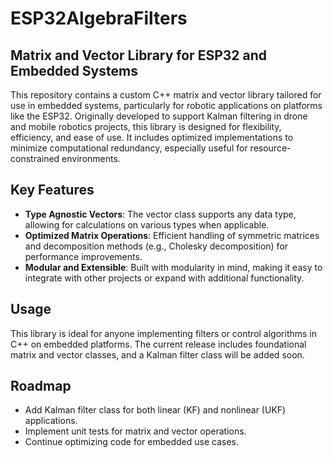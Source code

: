 # ESP32AlgebraFilters

## Matrix and Vector Library for ESP32 and Embedded Systems

This repository contains a custom C++ matrix and vector library tailored for use in embedded systems, particularly for robotic applications on platforms like the ESP32. Originally developed to support Kalman filtering in drone and mobile robotics projects, this library is designed for flexibility, efficiency, and ease of use. It includes optimized implementations to minimize computational redundancy, especially useful for resource-constrained environments.

## Key Features
- **Type Agnostic Vectors**: The vector class supports any data type, allowing for calculations on various types when applicable.
- **Optimized Matrix Operations**: Efficient handling of symmetric matrices and decomposition methods (e.g., Cholesky decomposition) for performance improvements.
- **Modular and Extensible**: Built with modularity in mind, making it easy to integrate with other projects or expand with additional functionality.

## Usage
This library is ideal for anyone implementing filters or control algorithms in C++ on embedded platforms. The current release includes foundational matrix and vector classes, and a Kalman filter class will be added soon.

## Roadmap
- Add Kalman filter class for both linear (KF) and nonlinear (UKF) applications.
- Implement unit tests for matrix and vector operations.
- Continue optimizing code for embedded use cases.
